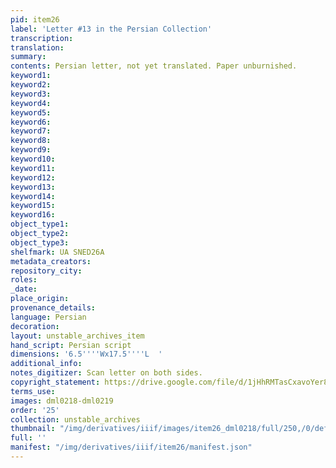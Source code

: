 ```yaml
---
pid: item26
label: 'Letter #13 in the Persian Collection'
transcription:
translation:
summary:
contents: Persian letter, not yet translated. Paper unburnished.
keyword1:
keyword2:
keyword3:
keyword4:
keyword5:
keyword6:
keyword7:
keyword8:
keyword9:
keyword10:
keyword11:
keyword12:
keyword13:
keyword14:
keyword15:
keyword16:
object_type1:
object_type2:
object_type3:
shelfmark: UA SNED26A
metadata_creators:
repository_city:
roles:
_date:
place_origin:
provenance_details:
language: Persian
decoration:
layout: unstable_archives_item
hand_script: Persian script
dimensions: '6.5''''Wx17.5''''L  '
additional_info:
notes_digitizer: Scan letter on both sides.
copyright_statement: https://drive.google.com/file/d/1jHhRMTasCxavoYer89Wn8_Xn65nL0sW0/view?usp=sharing
terms_use:
images: dml0218-dml0219
order: '25'
collection: unstable_archives
thumbnail: "/img/derivatives/iiif/images/item26_dml0218/full/250,/0/default.jpg"
full: ''
manifest: "/img/derivatives/iiif/item26/manifest.json"
---
```

